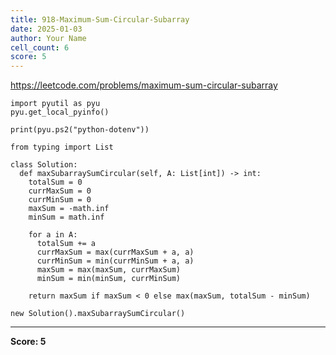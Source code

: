 ```yaml
---
title: 918-Maximum-Sum-Circular-Subarray
date: 2025-01-03
author: Your Name
cell_count: 6
score: 5
---
```


https://leetcode.com/problems/maximum-sum-circular-subarray


```
import pyutil as pyu
pyu.get_local_pyinfo()
```


```
print(pyu.ps2("python-dotenv"))
```


```
from typing import List
```


```
class Solution:
  def maxSubarraySumCircular(self, A: List[int]) -> int:
    totalSum = 0
    currMaxSum = 0
    currMinSum = 0
    maxSum = -math.inf
    minSum = math.inf

    for a in A:
      totalSum += a
      currMaxSum = max(currMaxSum + a, a)
      currMinSum = min(currMinSum + a, a)
      maxSum = max(maxSum, currMaxSum)
      minSum = min(minSum, currMinSum)

    return maxSum if maxSum < 0 else max(maxSum, totalSum - minSum)
```


```
new Solution().maxSubarraySumCircular()
```


---
**Score: 5**